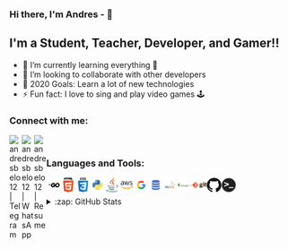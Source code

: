 ### Hi there, I'm Andres - 👋

## I'm a Student, Teacher, Developer, and Gamer!!

- 🌱 I’m currently learning everything 🤣
- 👯 I’m looking to collaborate with other developers
- 🥅 2020 Goals: Learn a lot of new technologies
- ⚡ Fun fact: I love to sing and play video games 🕹️

### Connect with me:
[<img align="left" alt="andresbelo12 | Telegram" width="22px" src="https://cdn.jsdelivr.net/npm/simple-icons@v3/icons/telegram.svg" />][telegram]
[<img align="left" alt="andresbelo12 | WhatsApp" width="22px" src="https://cdn.jsdelivr.net/npm/simple-icons@v3/icons/whatsapp.svg" />][whatsapp]
[<img align="left" alt="andresbelo12 | Resume" width="22px" src="https://img.icons8.com/ultraviolet/40/000000/open-resume.png" />][resume]
<br />

### Languages and Tools:

[<img align="left" alt="Golang" width="26px" src="https://raw.githubusercontent.com/github/explore/e94815998e4e0713912fed477a1f346ec04c3da2/topics/go/go.png" />][github]
[<img align="left" alt="HTML5" width="26px" src="https://raw.githubusercontent.com/github/explore/80688e429a7d4ef2fca1e82350fe8e3517d3494d/topics/html/html.png" />][github]
[<img align="left" alt="CSS3" width="26px" src="https://raw.githubusercontent.com/github/explore/80688e429a7d4ef2fca1e82350fe8e3517d3494d/topics/css/css.png" />][github]
[<img align="left" alt="Python" width="26px" src="https://raw.githubusercontent.com/github/explore/e94815998e4e0713912fed477a1f346ec04c3da2/topics/python/python.png" />][github]
[<img align="left" alt="Java" width="26px" src="https://raw.githubusercontent.com/github/explore/e94815998e4e0713912fed477a1f346ec04c3da2/topics/java/java.png" />][github]
[<img align="left" alt="AWS" width="26px" src="https://raw.githubusercontent.com/github/explore/e94815998e4e0713912fed477a1f346ec04c3da2/topics/aws/aws.png" />][github]
[<img align="left" alt="GCP" width="26px" src="https://raw.githubusercontent.com/github/explore/e94815998e4e0713912fed477a1f346ec04c3da2/topics/google/google.png" />][github]
[<img align="left" alt="SQL" width="26px" src="https://raw.githubusercontent.com/github/explore/80688e429a7d4ef2fca1e82350fe8e3517d3494d/topics/sql/sql.png" />][github]
[<img align="left" alt="MySQL" width="26px" src="https://raw.githubusercontent.com/github/explore/80688e429a7d4ef2fca1e82350fe8e3517d3494d/topics/mysql/mysql.png" />][github]
[<img align="left" alt="MongoDB" width="26px" src="https://raw.githubusercontent.com/github/explore/80688e429a7d4ef2fca1e82350fe8e3517d3494d/topics/mongodb/mongodb.png" />][github]
[<img align="left" alt="Git" width="26px" src="https://raw.githubusercontent.com/github/explore/80688e429a7d4ef2fca1e82350fe8e3517d3494d/topics/git/git.png" />][github]
[<img align="left" alt="GitHub" width="26px" src="https://raw.githubusercontent.com/github/explore/78df643247d429f6cc873026c0622819ad797942/topics/github/github.png" />][github]
[<img align="left" alt="Terminal" width="26px" src="https://raw.githubusercontent.com/github/explore/80688e429a7d4ef2fca1e82350fe8e3517d3494d/topics/terminal/terminal.png" />][github]

<br />
<br />


<details>
  <summary>:zap: GitHub Stats</summary>

  <img align="left" alt="andresbelo12's GitHub Stats" src="https://github-readme-stats.vercel.app/api?username=andresbelo12&show_icons=true&hide_border=true" />

</details>


[whatsapp]: https://wa.me/+57-3024453192
[telegram]: https://t.me/andresbelo12
[github]: https://github.com/andresbelo12
[resume]: https://drive.google.com/file/d/1EA6MoImQARGvYBLSCMm351Ux3IQC2HUy/view?usp=sharing

